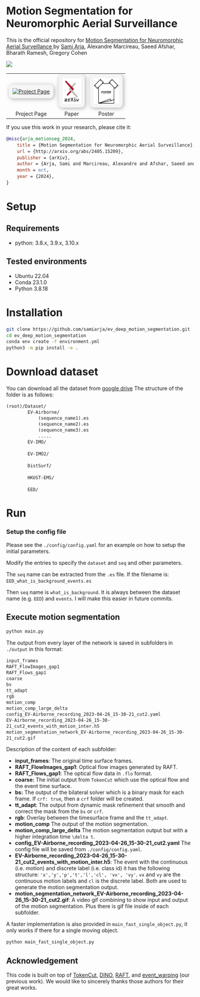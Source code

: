 # Motion Segmentation for Neuromorphic Aerial Surveillance

This is the official repository for [Motion Segmentation for Neuromorphic Aerial Surveillance
](https://arxiv.org/abs/2405.15209) by [Sami Arja](https://samiarja.com/), Alexandre Marcireau, Saeed Afshar, Bharath Ramesh, Gregory Cohen

![](figures/motion_segmentation_network_EV-Airborne_recording_2023-04-26_15-30-21_cut2.gif)


<table align="center">
  <tr>
    <td align="center" style="border:none;">
      <a href="https://samiarja.github.io/evairborne/" target="_blank">
        <img src="./figures/evairborne.ico" alt="Project Page" width="50" style="padding:10px; background-color: #f5f5f5; border-radius: 10px; box-shadow: 2px 2px 12px #aaa;">
      </a>
    </td>
    <td align="center" style="border:none;">
      <a href="https://arxiv.org/abs/2405.15209" target="_blank">
        <img src="./figures/arxiv.jpeg" alt="Paper" width="50" style="padding:10px; background-color: #f5f5f5; border-radius: 10px; box-shadow: 2px 2px 12px #aaa;">
      </a>
    </td>
    <td align="center" style="border:none;">
      <a href="./figures/SamiArja_Poster_Neuromorphic_Aerial_Surveillance.pdf" target="_blank">
        <img src="./figures/poster_img.png" alt="Poster" width="68" style="padding:10px; background-color: #f5f5f5; border-radius: 10px; box-shadow: 2px 2px 12px #aaa;">
      </a>
    </td>
  </tr>
  <tr>
    <td align="center" style="border:none;">Project Page</td>
    <td align="center" style="border:none;">Paper</td>
    <td align="center" style="border:none;">Poster</td>
  </tr>
</table>

If you use this work in your research, please cite it:

```bibtex
@misc{arja_motionseg_2024,
	title = {Motion Segmentation for Neuromorphic Aerial Surveillance},
	url = {http://arxiv.org/abs/2405.15209},
	publisher = {arXiv},
	author = {Arja, Sami and Marcireau, Alexandre and Afshar, Saeed and Ramesh, Bharath and Cohen, Gregory},
	month = oct,
	year = {2024},
}
```



# Setup

## Requirements

- python: 3.8.x, 3.9.x, 3.10.x

## Tested environments

- Ubuntu 22.04
- Conda 23.1.0
- Python 3.8.18

# Installation

<!-- ```sh
git clone https://github.com/samiarja/ev_deep_motion_segmentation.git
cd ev_deep_motion_segmentation
python3 -m pip install -e .
conda env create -f environment.yml
conda activate your_env_name
``` -->


```sh
git clone https://github.com/samiarja/ev_deep_motion_segmentation.git
cd ev_deep_motion_segmentation
conda env create -f environment.yml
python3 -m pip install -e .
```

# Download dataset
You can download all the dataset from [google drive](https://drive.google.com/drive/folders/1iE8hitzrr1lO4TD4Af4u-JknKvFecfTc?usp=sharing)
The structure of the folder is as follows:

```
(root)/Dataset/
        EV-Airborne/
            (sequence_name1).es
            (sequence_name2).es
            (sequence_name3).es
            .....
        EV-IMO/

        EV-IMO2/

        DistSurf/

        HKUST-EMS/

        EED/

```


# Run

### Setup the config file
Please see the `./config/config.yaml` for an example on how to setup the initial parameters.

Modify the entries to specify the `dataset` and `seq` and other parameters.

The `seq` name can be extracted from the `.es` file. If the filename is:
`EED_what_is_background_events.es`

Then `seq` name is `what_is_background`. It is always between the dataset name (e.g. `EED`) and `events`. I will make this easier in future commits.

## Execute motion segmentation

```sh
python main.py
```

The output from every layer of the network is saved in subfolders in `./output` in this format:

```
input_frames
RAFT_FlowImages_gap1
RAFT_Flows_gap1
coarse
bs
tt_adapt
rgb
motion_comp
motion_comp_large_delta
config_EV-Airborne_recording_2023-04-26_15-30-21_cut2.yaml
EV-Airborne_recording_2023-04-26_15-30-21_cut2_events_with_motion_inter.h5
motion_segmentation_network_EV-Airborne_recording_2023-04-26_15-30-21_cut2.gif
```

Description of the content of each subfolder:

- **input_frames**: The original time surface frames.
- **RAFT_FlowImages_gap1**: Optical flow images generated by RAFT.
- **RAFT_Flows_gap1**: The optical flow data in `.flo` format.
- **coarse:** The initial output from `TokenCut` which use the optical flow and the event time surface.
- **bs:** The output of the bilateral solver which is a binary mask for each frame. If `crf: true`, then a `crf` folder will be created.
- **tt_adapt**: The output from dynamic mask refinement that smooth and correct the mask from the `bs` or `crf`.
- **rgb**: Overlay between the timesurface frame and the `tt_adapt`.
- **motion_comp** The output of the motion segmentation.
- **motion_comp_large_delta** The motion segmentation output but with a higher integration time `\delta t`.
- **config_EV-Airborne_recording_2023-04-26_15-30-21_cut2.yaml** The config file will be saved from `./config/config.yaml`.
- **EV-Airborne_recording_2023-04-26_15-30-21_cut2_events_with_motion_inter.h5**: The event with the continuous (i.e. motion) and discrete label (i.e. class id) it has the following structure: `'x','y','p','t','l','cl', 'vx', 'vy'`. `vx` and `vy` are the continuous motion labels and `cl` is the discrete label. Both are used to generate the motion segmentation output.
- **motion_segmentation_network_EV-Airborne_recording_2023-04-26_15-30-21_cut2.gif**: A video gif combining to show input and output of the motion segmentation. Plus there is gif file inside of each subfolder.

A faster implementation is also provided in `main_fast_single_object.py`, it only works if there for a single moving object.

```sh
python main_fast_single_object.py
```


## Acknowledgement
This code is built on top of [TokenCut](https://github.com/YangtaoWANG95/TokenCut_video), [DINO](https://github.com/facebookresearch/dino), [RAFT](https://github.com/princeton-vl/RAFT), and [event_warping](https://github.com/neuromorphicsystems/event_warping) (our previous work). We would like to sincerely thanks those authors for their great works. 
